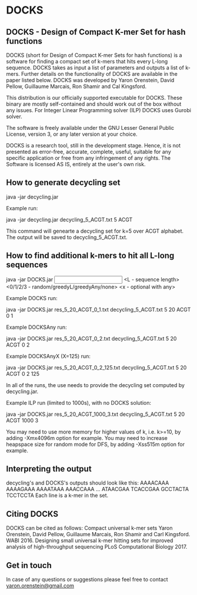 # DOCKS

DOCKS - Design of Compact K-mer Set for hash functions
------------------------------------------------------
DOCKS (short for Design of Compact K-mer Sets for hash functions) is a software for finding a compact set of k-mers that hits every L-long sequence. DOCKS takes as input a list of parameters and outputs a list of k-mers. Further details on the functionality of DOCKS are available in the paper listed below.
DOCKS was developed by Yaron Orenstein, David Pellow, Guillaume Marcais, Ron Shamir and Cal Kingsford.

This distribution is our officially supported executable for DOCKS. These binary are mostly self-contained and should work out of the box without any issues. For Integer Linear Programming solver (ILP) DOCKS uses Gurobi solver.

The software is freely available under the GNU Lesser General Public License, version 3, or any later version at your choice.

DOCKS is a research tool, still in the development stage. Hence, it is not presented as error-free, accurate, complete, useful, suitable for any specific application or free from any infringement of any rights. The Software is licensed AS IS, entirely at the user's own risk.

How to generate decycling set
-----------------------------
java -jar decycling.jar <output file> <k> <Alphabet>

Example run:

java -jar decycling.jar decycling_5_ACGT.txt 5 ACGT

This command will genearte a decycling set for k=5 over ACGT alphabet. The output will be saved to decycling_5_ACGT.txt.

How to find additional k-mers to hit all L-long sequences
---------------------------------------------------------
java -jar DOCKS.jar <output file> <input decycling file> <k> <L - sequence length> <Alphabet> <ILP time limit> <0/1/2/3 - random/greedyL/greedyAny/none> <x - optional with any>

Example DOCKS run:

java -jar DOCKS.jar res_5_20_ACGT_0_1.txt decycling_5_ACGT.txt 5 20 ACGT 0 1

Example DOCKSAny run:

java -jar DOCKS.jar res_5_20_ACGT_0_2.txt decycling_5_ACGT.txt 5 20 ACGT 0 2

Example DOCKSAnyX (X=125) run:

java -jar DOCKS.jar res_5_20_ACGT_0_2_125.txt decycling_5_ACGT.txt 5 20 ACGT 0 2 125

In all of the runs, the use needs to provide the decycling set computed by decycling.jar.

Example ILP run (limited to 1000s), with no DOCKS solution:

java -jar DOCKS.jar res_5_20_ACGT_1000_3.txt decycling_5_ACGT.txt 5 20 ACGT 1000 3

You may need to use more memory for higher values of k, i.e. k>=10, by adding -Xmx4096m option for example.
You may need to increase heapspace size for random mode for DFS, by adding -Xss515m option for example.

Interpreting the output
-----------------------
decycling's and DOCKS's outputs should look like this:
AAAACAAA
AAAAGAAA
AAAATAAA
AAACCAAA
...
ATAACGAA
TCACCGAA
GCCTACTA
TCCTCCTA
Each line is a k-mer in the set.

Citing DOCKS
------------
DOCKS can be cited as follows:
Compact universal k-mer sets 
Yaron Orenstein, David Pellow, Guillaume Marcais, Ron Shamir and Carl Kingsford.
WABI 2016.
Designing small universal k-mer hitting sets for improved analysis of high-throughput sequencing
PLoS Computational Biology 2017.

Get in touch
------------
In case of any questions or suggestions please feel free to contact yaron.orenstein@gmail.com
